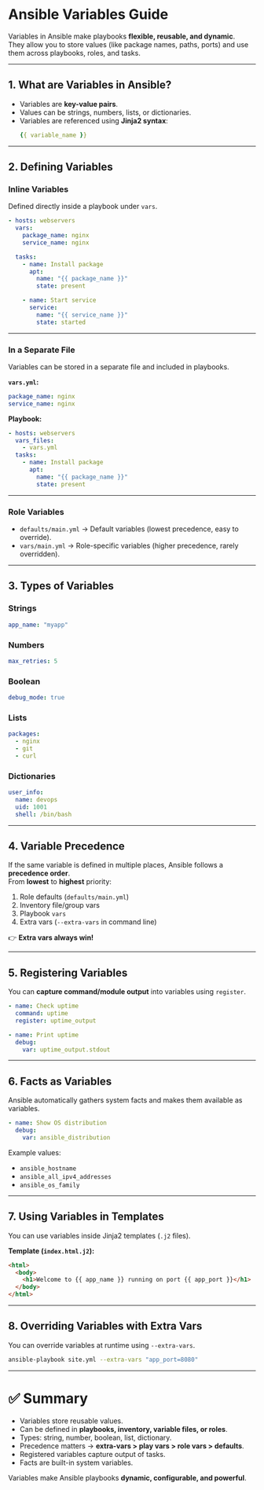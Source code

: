 # Ansible Variables Guide

Variables in Ansible make playbooks **flexible, reusable, and dynamic**.  
They allow you to store values (like package names, paths, ports) and use them across playbooks, roles, and tasks.

---

## 1. What are Variables in Ansible?

- Variables are **key-value pairs**.
- Values can be strings, numbers, lists, or dictionaries.
- Variables are referenced using **Jinja2 syntax**:  
  ```yaml
  {{ variable_name }}
  ```

---

## 2. Defining Variables

### Inline Variables
Defined directly inside a playbook under `vars`.

```yaml
- hosts: webservers
  vars:
    package_name: nginx
    service_name: nginx

  tasks:
    - name: Install package
      apt:
        name: "{{ package_name }}"
        state: present

    - name: Start service
      service:
        name: "{{ service_name }}"
        state: started
```

---

### In a Separate File
Variables can be stored in a separate file and included in playbooks.

**`vars.yml`:**
```yaml
package_name: nginx
service_name: nginx
```

**Playbook:**
```yaml
- hosts: webservers
  vars_files:
    - vars.yml
  tasks:
    - name: Install package
      apt:
        name: "{{ package_name }}"
        state: present
```

---

### Role Variables

- `defaults/main.yml` → Default variables (lowest precedence, easy to override).  
- `vars/main.yml` → Role-specific variables (higher precedence, rarely overridden).  

---

## 3. Types of Variables

### Strings
```yaml
app_name: "myapp"
```

### Numbers
```yaml
max_retries: 5
```

### Boolean
```yaml
debug_mode: true
```

### Lists
```yaml
packages:
  - nginx
  - git
  - curl
```

### Dictionaries
```yaml
user_info:
  name: devops
  uid: 1001
  shell: /bin/bash
```

---

## 4. Variable Precedence

If the same variable is defined in multiple places, Ansible follows a **precedence order**.  
From **lowest** to **highest** priority:

1. Role defaults (`defaults/main.yml`)
2. Inventory file/group vars
3. Playbook `vars`
4. Extra vars (`--extra-vars` in command line)

👉 **Extra vars always win!**

---

## 5. Registering Variables

You can **capture command/module output** into variables using `register`.

```yaml
- name: Check uptime
  command: uptime
  register: uptime_output

- name: Print uptime
  debug:
    var: uptime_output.stdout
```

---

## 6. Facts as Variables

Ansible automatically gathers system facts and makes them available as variables.

```yaml
- name: Show OS distribution
  debug:
    var: ansible_distribution
```

Example values:
- `ansible_hostname`
- `ansible_all_ipv4_addresses`
- `ansible_os_family`

---

## 7. Using Variables in Templates

You can use variables inside Jinja2 templates (`.j2` files).

**Template (`index.html.j2`):**
```html
<html>
  <body>
    <h1>Welcome to {{ app_name }} running on port {{ app_port }}</h1>
  </body>
</html>
```

---

## 8. Overriding Variables with Extra Vars

You can override variables at runtime using `--extra-vars`.

```bash
ansible-playbook site.yml --extra-vars "app_port=8080"
```

---

# ✅ Summary

- Variables store reusable values.  
- Can be defined in **playbooks, inventory, variable files, or roles**.  
- Types: string, number, boolean, list, dictionary.  
- Precedence matters → **extra-vars > play vars > role vars > defaults**.  
- Registered variables capture output of tasks.  
- Facts are built-in system variables.  

Variables make Ansible playbooks **dynamic, configurable, and powerful**.
